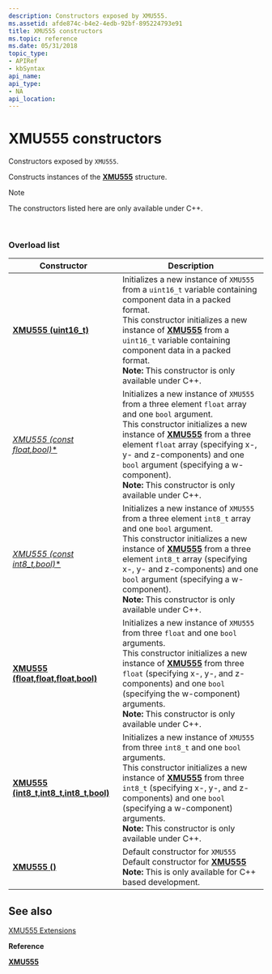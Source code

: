 ```yaml
---
description: Constructors exposed by XMU555.
ms.assetid: afde874c-b4e2-4edb-92bf-895224793e91
title: XMU555 constructors
ms.topic: reference
ms.date: 05/31/2018
topic_type: 
- APIRef
- kbSyntax
api_name: 
api_type: 
- NA
api_location: 
---
```


# XMU555 constructors

Constructors exposed by `XMU555`.

Constructs instances of the [**XMU555**](/windows/win32/api/directxpackedvector/ns-directxpackedvector-xmu555) structure.

> [!Note]  
> The constructors listed here are only available under C++.

 

### Overload list




| Constructor | Description | 
|-------------|-------------|
| [**XMU555 (uint16_t)**](/windows/desktop/api/directxpackedvector/nf-directxpackedvector-xmu555-xmu555(uint16_t)) | Initializes a new instance of <code>XMU555</code> from a <code>uint16_t</code> variable containing component data in a packed format. <br> This constructor initializes a new instance of [**XMU555**](/windows/desktop/api/directxpackedvector/ns-directxpackedvector-xmu555) from a <code>uint16_t</code> variable containing component data in a packed format. <br> **Note:** This constructor is only available under C++.<br> | 
| [**XMU555 (const float*,bool)**](/windows/desktop/api/directxpackedvector/nf-directxpackedvector-xmu555-xmu555(constfloat_bool)) | Initializes a new instance of <code>XMU555</code> from a three element <code>float</code> array and one <code>bool</code> argument. <br> This constructor initializes a new instance of [**XMU555**](/windows/desktop/api/directxpackedvector/ns-directxpackedvector-xmu555) from a three element <code>float</code> array (specifying x-, y- and z-components) and one <code>bool</code> argument (specifying a w-component). <br> **Note:** This constructor is only available under C++.<br> | 
| [**XMU555 (const int8_t*,bool)**](/windows/desktop/api/directxpackedvector/nf-directxpackedvector-xmu555-xmu555(constuint8_t_bool)) | Initializes a new instance of <code>XMU555</code> from a three element <code>int8_t</code> array and one <code>bool</code> argument. <br> This constructor initializes a new instance of [**XMU555**](/windows/desktop/api/directxpackedvector/ns-directxpackedvector-xmu555) from a three element <code>int8_t</code> array (specifying x-, y- and z-components) and one <code>bool</code> argument (specifying a w-component). <br> **Note:** This constructor is only available under C++.<br> | 
| [**XMU555 (float,float,float,bool)**](/windows/desktop/api/directxpackedvector/nf-directxpackedvector-xmu555-xmu555(float_float_float_bool)) | Initializes a new instance of <code>XMU555</code> from three <code>float</code> and one <code>bool</code> arguments. <br> This constructor initializes a new instance of [**XMU555**](/windows/desktop/api/directxpackedvector/ns-directxpackedvector-xmu555) from three <code>float</code> (specifying x-, y-, and z-components) and one <code>bool</code> (specifying the w-component) arguments. <br> **Note:** This constructor is only available under C++.<br> | 
| [**XMU555 (int8_t,int8_t,int8_t,bool)**](/windows/desktop/api/directxpackedvector/nf-directxpackedvector-xmu555-xmu555(float_float_float_bool)) | Initializes a new instance of <code>XMU555</code> from three <code>int8_t</code> and one <code>bool</code> arguments. <br> This constructor initializes a new instance of [**XMU555**](/windows/desktop/api/directxpackedvector/ns-directxpackedvector-xmu555) from three <code>int8_t</code> (specifying x-, y-, and z-components) and one <code>bool</code> (specifying a w-component) arguments. <br> **Note:** This constructor is only available under C++.<br> | 
| [**XMU555 ()**](/windows/desktop/api/directxpackedvector/nf-directxpackedvector-xmu555-xmu555(constfloat_bool)) | Default constructor for <code>XMU555</code><br> Default constructor for [**XMU555**](/windows/desktop/api/directxpackedvector/ns-directxpackedvector-xmu555)<br> **Note:** This is only available for C++ based development.<br> | 




## See also

<dl> <dt>

[XMU555 Extensions](ovw-xmu555-extensions.md)
</dt> <dt>

**Reference**
</dt> <dt>

[**XMU555**](/windows/win32/api/directxpackedvector/ns-directxpackedvector-xmu555)
</dt> </dl>

 

 
